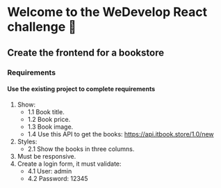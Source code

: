 # Welcome to the WeDevelop React challenge 🚀

## Create the frontend for a bookstore

### Requirements

#### Use the existing project to complete requirements

1. Show:
    * 1.1 Book title.
    * 1.2 Book price.
    * 1.3 Book image.
    * 1.4 Use this API to get the books: https://api.itbook.store/1.0/new
2. Styles:
    * 2.1 Show the books in three columns.
3. Must be responsive.
4. Create a login form, it must validate:
    * 4.1 User: admin
    * 4.2 Password: 12345
